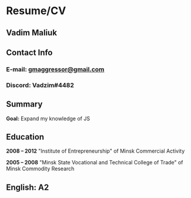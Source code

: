 # Resume/CV

## Vadim Maliuk

## Contact Info

### **E-mail:** gmaggressor@gmail.com
### **Discord:** Vadzim#4482


## Summary
**Goal:** Expand my knowledge of JS


## Education

**2008 – 2012**
"Institute of Entrepreneurship" of Minsk
Commercial Activity

**2005 – 2008**
"Minsk State Vocational and Technical College of Trade" of Minsk
Commodity Research

## English: A2

